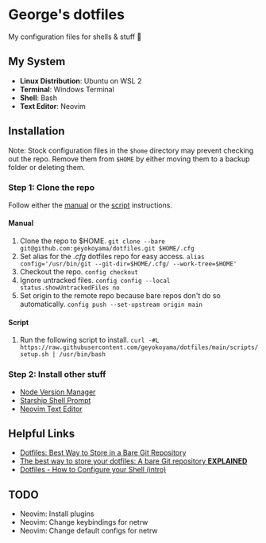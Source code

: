 # George's dotfiles

My configuration files for shells & stuff 🐚

<!-- Insert image of shell -->

## My System

* **Linux Distribution**: Ubuntu on WSL 2
* **Terminal**: Windows Terminal
* **Shell**: Bash
* **Text Editor**: Neovim

## Installation

Note: Stock configuration files in the `$home` directory may prevent checking out the repo. Remove them from `$HOME` by either moving them to a backup folder or deleting them.

### Step 1: Clone the repo

Follow either the [manual](https://github.com/geyokoyama/dotfiles#manual) or the [script](https://github.com/geyokoyama/dotfiles#script) instructions.

#### Manual

1. Clone the repo to $HOME. `git clone --bare git@github.com:geyokoyama/dotfiles.git $HOME/.cfg`
2. Set alias for the _.cfg_ dotfiles repo for easy access. `alias config='/usr/bin/git --git-dir=$HOME/.cfg/ --work-tree=$HOME'`
3. Checkout the repo. `config checkout`
4. Ignore untracked files. `config config --local status.showUntrackedFiles no`
5. Set origin to the remote repo because bare repos don't do so automatically. `config push --set-upstream origin main`

#### Script

1. Run the following script to install. `curl -#L https://raw.githubusercontent.com/geyokoyama/dotfiles/main/scripts/setup.sh | /usr/bin/bash`

### Step 2: Install other stuff
* [Node Version Manager](https://github.com/nvm-sh/nvm#install--update-script)
* [Starship Shell Prompt](https://starship.rs/guide/#%F0%9F%9A%80-installation)
* [Neovim Text Editor](https://github.com/neovim/neovim/wiki/Installing-Neovim#ubuntu)

## Helpful Links

* [Dotfiles: Best Way to Store in a Bare Git Repository](https://www.atlassian.com/git/tutorials/dotfiles)
* [The best way to store your dotfiles: A bare Git repository **EXPLAINED**](https://www.ackama.com/what-we-think/the-best-way-to-store-your-dotfiles-a-bare-git-repository-explained/)
* [Dotfiles - How to Configure your Shell (intro)](https://dev.to/michaelcurrin/dotfiles-to-make-your-shell-awesome-1pa1)

## TODO
* Neovim: Install plugins
* Neovim: Change keybindings for netrw
* Neovim: Change default configs for netrw
